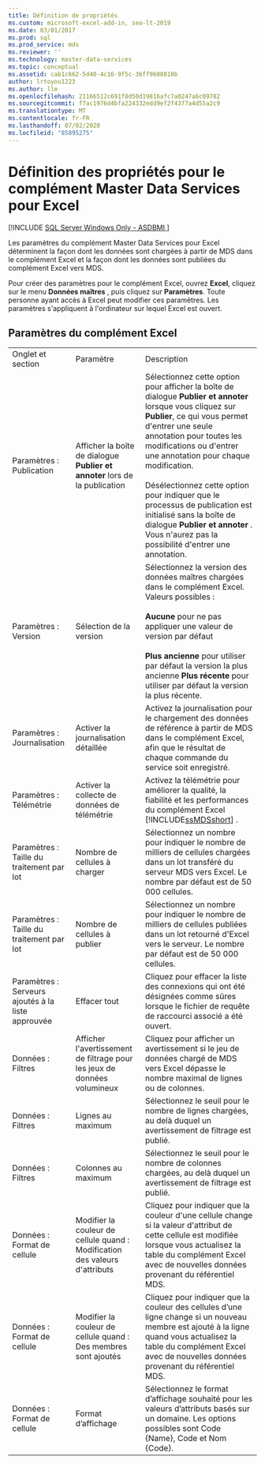 ```yaml
---
title: Définition de propriétés
ms.custom: microsoft-excel-add-in, seo-lt-2019
ms.date: 03/01/2017
ms.prod: sql
ms.prod_service: mds
ms.reviewer: ''
ms.technology: master-data-services
ms.topic: conceptual
ms.assetid: cab1c662-5d40-4c16-9f5c-36ff9608810b
author: lrtoyou1223
ms.author: lle
ms.openlocfilehash: 21166512c691f8d50d19816afc7a0247a6c09782
ms.sourcegitcommit: f7ac1976d4bfa224332edd9ef2f4377a4d55a2c9
ms.translationtype: MT
ms.contentlocale: fr-FR
ms.lasthandoff: 07/02/2020
ms.locfileid: "85895275"
---
```

# <a name="setting-properties-for-master-data-services-add-in-for-excel"></a>Définition des propriétés pour le complément Master Data Services pour Excel

[!INCLUDE [SQL Server Windows Only - ASDBMI ](../../includes/applies-to-version/sql-windows-only-asdbmi.md)]

  Les paramètres du complément Master Data Services pour Excel déterminent la façon dont les données sont chargées à partir de MDS dans le complément Excel et la façon dont les données sont publiées du complément Excel vers MDS.  
  
 Pour créer des paramètres pour le complément Excel, ouvrez **Excel**, cliquez sur le menu **Données maîtres** , puis cliquez sur **Paramètres**. Toute personne ayant accès à Excel peut modifier ces paramètres. Les paramètres s'appliquent à l'ordinateur sur lequel Excel est ouvert.  
  
## <a name="excel-add-in-settings"></a>Paramètres du complément Excel  
  
||||  
|-|-|-|  
|Onglet et section|Paramètre|Description|  
|Paramètres : Publication|Afficher la boîte de dialogue **Publier et annoter** lors de la publication|Sélectionnez cette option pour afficher la boîte de dialogue **Publier et annoter** lorsque vous cliquez sur **Publier**, ce qui vous permet d'entrer une seule annotation pour toutes les modifications ou d'entrer une annotation pour chaque modification.<br /><br /> Désélectionnez cette option pour indiquer que le processus de publication est initialisé sans la boîte de dialogue **Publier et annoter** . Vous n'aurez pas la possibilité d'entrer une annotation.|  
|Paramètres : Version|Sélection de la version|Sélectionnez la version des données maîtres chargées dans le complément Excel. Valeurs possibles :<br /><br /> **Aucune** pour ne pas appliquer une valeur de version par défaut<br /><br /> **Plus ancienne** pour utiliser par défaut la version la plus ancienne **Plus récente** pour utiliser par défaut la version la plus récente.|  
|Paramètres : Journalisation|Activer la journalisation détaillée|Activez la journalisation pour le chargement des données de référence à partir de MDS dans le complément Excel, afin que le résultat de chaque commande du service soit enregistré.|  
|Paramètres : Télémétrie|Activer la collecte de données de télémétrie|Activez la télémétrie pour améliorer la qualité, la fiabilité et les performances du complément Excel [!INCLUDE[ssMDSshort](../../includes/ssmdsshort-md.md)] .|  
|Paramètres : Taille du traitement par lot|Nombre de cellules à charger|Sélectionnez un nombre pour indiquer le nombre de milliers de cellules chargées dans un lot transféré du serveur MDS vers Excel. Le nombre par défaut est de 50 000 cellules.|  
|Paramètres : Taille du traitement par lot|Nombre de cellules à publier|Sélectionnez un nombre pour indiquer le nombre de milliers de cellules publiées dans un lot retourné d'Excel vers le serveur. Le nombre par défaut est de 50 000 cellules.|  
|Paramètres : Serveurs ajoutés à la liste approuvée|Effacer tout|Cliquez pour effacer la liste des connexions qui ont été désignées comme sûres lorsque le fichier de requête de raccourci associé a été ouvert.|  
|Données : Filtres|Afficher l'avertissement de filtrage pour les jeux de données volumineux|Cliquez pour afficher un avertissement si le jeu de données chargé de MDS vers Excel dépasse le nombre maximal de lignes ou de colonnes.|  
|Données : Filtres|Lignes au maximum|Sélectionnez le seuil pour le nombre de lignes chargées, au delà duquel un avertissement de filtrage est publié.|  
|Données : Filtres|Colonnes au maximum|Sélectionnez le seuil pour le nombre de colonnes chargées, au delà duquel un avertissement de filtrage est publié.|  
|Données : Format de cellule|Modifier la couleur de cellule quand : Modification des valeurs d'attributs|Cliquez pour indiquer que la couleur d'une cellule change si la valeur d'attribut de cette cellule est modifiée lorsque vous actualisez la table du complément Excel avec de nouvelles données provenant du référentiel MDS.|  
|Données : Format de cellule|Modifier la couleur de cellule quand : Des membres sont ajoutés|Cliquez pour indiquer que la couleur des cellules d’une ligne change si un nouveau membre est ajouté à la ligne quand vous actualisez la table du complément Excel avec de nouvelles données provenant du référentiel MDS.|  
|Données : Format de cellule|Format d’affichage|Sélectionnez le format d’affichage souhaité pour les valeurs d’attributs basés sur un domaine. Les options possibles sont Code {Name}, Code et Nom {Code}.|  
  
  
